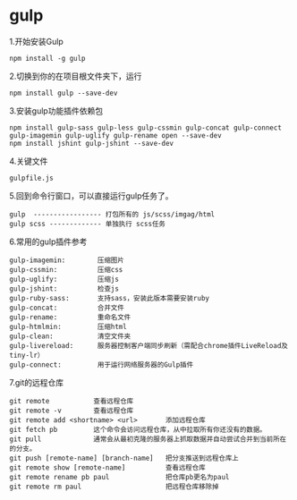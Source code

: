 # gulp
1.开始安装Gulp

    npm install -g gulp
  
2.切换到你的在项目根文件夹下，运行

    npm install gulp --save-dev
  
3.安装gulp功能插件依赖包

    npm install gulp-sass gulp-less gulp-cssmin gulp-concat gulp-connect gulp-imagemin gulp-uglify gulp-rename open --save-dev
    npm install jshint gulp-jshint --save-dev
4.关键文件

    gulpfile.js
    
5.回到命令行窗口，可以直接运行gulp任务了。

    gulp  ----------------- 打包所有的 js/scss/imgag/html
    gulp scss ------------- 单独执行 scss任务
6.常用的gulp插件参考

    gulp-imagemin:        压缩图片
    gulp-cssmin:          压缩css
    gulp-uglify:          压缩js
    gulp-jshint:          检查js
    gulp-ruby-sass:       支持sass，安装此版本需要安装ruby
    gulp-concat:          合并文件
    gulp-rename:          重命名文件
    gulp-htmlmin:         压缩html
    gulp-clean:           清空文件夹
    gulp-livereload:      服务器控制客户端同步刷新（需配合chrome插件LiveReload及tiny-lr）
    gulp-connect:         用于运行网络服务器的Gulp插件
7.git的远程仓库
    
    git remote           查看远程仓库
    git remote -v        查看远程仓库
    git remote add <shortname> <url>       添加远程仓库
    git fetch pb         这个命令会访问远程仓库，从中拉取所有你还没有的数据。
    git pull             通常会从最初克隆的服务器上抓取数据并自动尝试合并到当前所在的分支。
    git push [remote-name] [branch-name]   把分支推送到远程仓库上
    git remote show [remote-name]          查看远程仓库
    git remote rename pb paul              把仓库pb更名为paul
    git remote rm paul                     把远程仓库移除掉
